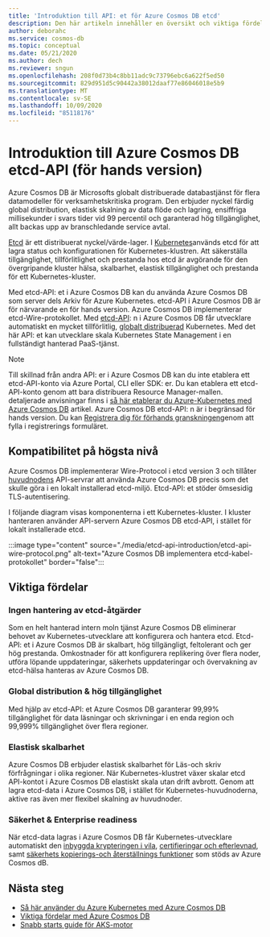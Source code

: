 ```yaml
---
title: 'Introduktion till API: et för Azure Cosmos DB etcd'
description: Den här artikeln innehåller en översikt och viktiga fördelar med etcd API i Azure Cosmos DB
author: deborahc
ms.service: cosmos-db
ms.topic: conceptual
ms.date: 05/21/2020
ms.author: dech
ms.reviewer: sngun
ms.openlocfilehash: 208f0d73b4c8bb11adc9c73796ebc6a622f5ed50
ms.sourcegitcommit: 829d951d5c90442a38012daaf77e86046018e5b9
ms.translationtype: MT
ms.contentlocale: sv-SE
ms.lasthandoff: 10/09/2020
ms.locfileid: "85118176"
---
```

# <a name="introduction-to-the-azure-cosmos-db-etcd-api-preview"></a>Introduktion till Azure Cosmos DB etcd-API (för hands version)

Azure Cosmos DB är Microsofts globalt distribuerade databastjänst för flera datamodeller för verksamhetskritiska program. Den erbjuder nyckel färdig global distribution, elastisk skalning av data flöde och lagring, ensiffriga millisekunder i svars tider vid 99 percentil och garanterad hög tillgänglighet, allt backas upp av branschledande service avtal.

[Etcd](https://github.com/etcd-io/etcd) är ett distribuerat nyckel/värde-lager. I [Kubernetes](https://kubernetes.io/)används etcd för att lagra status och konfigurationen för Kubernetes-klustren. Att säkerställa tillgänglighet, tillförlitlighet och prestanda hos etcd är avgörande för den övergripande kluster hälsa, skalbarhet, elastisk tillgänglighet och prestanda för ett Kubernetes-kluster.

Med etcd-API: et i Azure Cosmos DB kan du använda Azure Cosmos DB som server dels Arkiv för Azure Kubernetes. etcd-API i Azure Cosmos DB är för närvarande en för hands version. Azure Cosmos DB implementerar etcd-Wire-protokollet. Med [etcd-API](high-availability.md): n i Azure Cosmos DB får utvecklare automatiskt en mycket tillförlitlig, [globalt distribuerad](distribute-data-globally.md) Kubernetes. Med det här API: et kan utvecklare skala Kubernetes State Management i en fullständigt hanterad PaaS-tjänst. 

> [!NOTE]
> Till skillnad från andra API: er i Azure Cosmos DB kan du inte etablera ett etcd-API-konto via Azure Portal, CLI eller SDK: er. Du kan etablera ett etcd-API-konto genom att bara distribuera Resource Manager-mallen. detaljerade anvisningar finns i [så här etablerar du Azure-Kubernetes med Azure Cosmos DB](bootstrap-kubernetes-cluster.md) artikel. Azure Cosmos DB etcd-API: n är i begränsad för hands version. Du kan [Registrera dig för förhands granskningen](https://aka.ms/cosmosetcdapi-signup)genom att fylla i registrerings formuläret.

## <a name="wire-level-compatibility"></a>Kompatibilitet på högsta nivå

Azure Cosmos DB implementerar Wire-Protocol i etcd version 3 och tillåter [huvudnodens](https://kubernetes.io/docs/concepts/overview/components/) API-servrar att använda Azure Cosmos DB precis som det skulle göra i en lokalt installerad etcd-miljö. Etcd-API: et stöder ömsesidig TLS-autentisering. 

I följande diagram visas komponenterna i ett Kubernetes-kluster. I kluster hanteraren använder API-servern Azure Cosmos DB etcd-API, i stället för lokalt installerade etcd. 

:::image type="content" source="./media/etcd-api-introduction/etcd-api-wire-protocol.png" alt-text="Azure Cosmos DB implementera etcd-kabel-protokollet" border="false":::

## <a name="key-benefits"></a>Viktiga fördelar

### <a name="no-etcd-operations-management"></a>Ingen hantering av etcd-åtgärder

Som en helt hanterad intern moln tjänst Azure Cosmos DB eliminerar behovet av Kubernetes-utvecklare att konfigurera och hantera etcd. Etcd-API: et i Azure Cosmos DB är skalbart, hög tillgängligt, feltolerant och ger hög prestanda. Omkostnader för att konfigurera replikering över flera noder, utföra löpande uppdateringar, säkerhets uppdateringar och övervakning av etcd-hälsa hanteras av Azure Cosmos DB.

### <a name="global-distribution--high-availability"></a>Global distribution & hög tillgänglighet 

Med hjälp av etcd-API: et Azure Cosmos DB garanterar 99,99% tillgänglighet för data läsningar och skrivningar i en enda region och 99,999% tillgänglighet över flera regioner. 

### <a name="elastic-scalability"></a>Elastisk skalbarhet

Azure Cosmos DB erbjuder elastisk skalbarhet för Läs-och skriv förfrågningar i olika regioner.
När Kubernetes-klustret växer skalar etcd API-kontot i Azure Cosmos DB elastiskt skala utan drift avbrott. Genom att lagra etcd-data i Azure Cosmos DB, i stället för Kubernetes-huvudnoderna, aktive ras även mer flexibel skalning av huvudnoder. 

### <a name="security--enterprise-readiness"></a>Säkerhet & Enterprise readiness

När etcd-data lagras i Azure Cosmos DB får Kubernetes-utvecklare automatiskt den [inbyggda krypteringen i vila](database-encryption-at-rest.md),  [certifieringar och efterlevnad](compliance.md), samt [säkerhets kopierings-och återställnings funktioner](online-backup-and-restore.md) som stöds av Azure Cosmos dB. 

## <a name="next-steps"></a>Nästa steg

* [Så här använder du Azure Kubernetes med Azure Cosmos DB](bootstrap-kubernetes-cluster.md)
* [Viktiga fördelar med Azure Cosmos DB](introduction.md)
* [Snabb starts guide för AKS-motor](https://github.com/Azure/aks-engine/blob/master/docs/tutorials/quickstart.md)